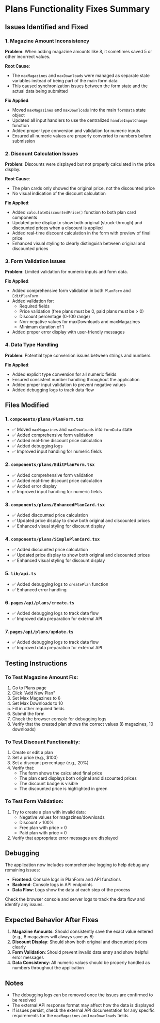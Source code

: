 # Plans Functionality Fixes Summary

## Issues Identified and Fixed

### 1. Magazine Amount Inconsistency
**Problem**: When adding magazine amounts like 8, it sometimes saved 5 or other incorrect values.

**Root Cause**: 
- The `maxMagazines` and `maxDownloads` were managed as separate state variables instead of being part of the main form data
- This caused synchronization issues between the form state and the actual data being submitted

**Fix Applied**:
- Moved `maxMagazines` and `maxDownloads` into the main `formData` state object
- Updated all input handlers to use the centralized `handleInputChange` function
- Added proper type conversion and validation for numeric inputs
- Ensured all numeric values are properly converted to numbers before submission

### 2. Discount Calculation Issues
**Problem**: Discounts were displayed but not properly calculated in the price display.

**Root Cause**:
- The plan cards only showed the original price, not the discounted price
- No visual indication of the discount calculation

**Fix Applied**:
- Added `calculateDiscountedPrice()` function to both plan card components
- Updated price display to show both original (struck-through) and discounted prices when a discount is applied
- Added real-time discount calculation in the form with preview of final price
- Enhanced visual styling to clearly distinguish between original and discounted prices

### 3. Form Validation Issues
**Problem**: Limited validation for numeric inputs and form data.

**Fix Applied**:
- Added comprehensive form validation in both `PlanForm` and `EditPlanForm`
- Added validation for:
  - Required fields
  - Price validation (free plans must be 0, paid plans must be > 0)
  - Discount percentage (0-100 range)
  - Non-negative values for maxDownloads and maxMagazines
  - Minimum duration of 1
- Added proper error display with user-friendly messages

### 4. Data Type Handling
**Problem**: Potential type conversion issues between strings and numbers.

**Fix Applied**:
- Added explicit type conversion for all numeric fields
- Ensured consistent number handling throughout the application
- Added proper input validation to prevent negative values
- Added debugging logs to track data flow

## Files Modified

### 1. `components/plans/PlanForm.tsx`
- ✅ Moved `maxMagazines` and `maxDownloads` into `formData` state
- ✅ Added comprehensive form validation
- ✅ Added real-time discount price calculation
- ✅ Added debugging logs
- ✅ Improved input handling for numeric fields

### 2. `components/plans/EditPlanForm.tsx`
- ✅ Added comprehensive form validation
- ✅ Added real-time discount price calculation
- ✅ Added error display
- ✅ Improved input handling for numeric fields

### 3. `components/plans/EnhancedPlanCard.tsx`
- ✅ Added discounted price calculation
- ✅ Updated price display to show both original and discounted prices
- ✅ Enhanced visual styling for discount display

### 4. `components/plans/SimplePlanCard.tsx`
- ✅ Added discounted price calculation
- ✅ Updated price display to show both original and discounted prices
- ✅ Enhanced visual styling for discount display

### 5. `lib/api.ts`
- ✅ Added debugging logs to `createPlan` function
- ✅ Enhanced error handling

### 6. `pages/api/plans/create.ts`
- ✅ Added debugging logs to track data flow
- ✅ Improved data preparation for external API

### 7. `pages/api/plans/update.ts`
- ✅ Added debugging logs to track data flow
- ✅ Improved data preparation for external API

## Testing Instructions

### To Test Magazine Amount Fix:
1. Go to Plans page
2. Click "Add New Plan"
3. Set Max Magazines to 8
4. Set Max Downloads to 10
5. Fill in other required fields
6. Submit the form
7. Check the browser console for debugging logs
8. Verify that the created plan shows the correct values (8 magazines, 10 downloads)

### To Test Discount Functionality:
1. Create or edit a plan
2. Set a price (e.g., $100)
3. Set a discount percentage (e.g., 20%)
4. Verify that:
   - The form shows the calculated final price
   - The plan card displays both original and discounted prices
   - The discount badge is visible
   - The discounted price is highlighted in green

### To Test Form Validation:
1. Try to create a plan with invalid data:
   - Negative values for magazines/downloads
   - Discount > 100%
   - Free plan with price > 0
   - Paid plan with price = 0
2. Verify that appropriate error messages are displayed

## Debugging

The application now includes comprehensive logging to help debug any remaining issues:

- **Frontend**: Console logs in PlanForm and API functions
- **Backend**: Console logs in API endpoints
- **Data Flow**: Logs show the data at each step of the process

Check the browser console and server logs to track the data flow and identify any issues.

## Expected Behavior After Fixes

1. **Magazine Amounts**: Should consistently save the exact value entered (e.g., 8 magazines will always save as 8)
2. **Discount Display**: Should show both original and discounted prices clearly
3. **Form Validation**: Should prevent invalid data entry and show helpful error messages
4. **Data Consistency**: All numeric values should be properly handled as numbers throughout the application

## Notes

- The debugging logs can be removed once the issues are confirmed to be resolved
- The external API response format may affect how the data is displayed
- If issues persist, check the external API documentation for any specific requirements for the `maxMagazines` and `maxDownloads` fields 